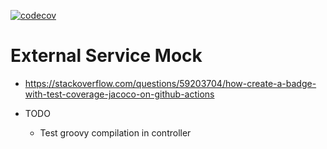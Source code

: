 [![codecov](https://codecov.io/gh/ricardo-comar/camunda-mock-service/branch/master/graph/badge.svg)](https://codecov.io/gh/ricardo-comar/camunda-mock-service)



# External Service Mock



- https://stackoverflow.com/questions/59203704/how-create-a-badge-with-test-coverage-jacoco-on-github-actions

- TODO
    - Test groovy compilation in controller